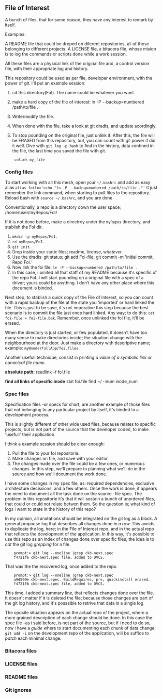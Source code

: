 <!--/*
 * README.md
 * This file is part of FoI
 *
 * Copyright (C) 2024 - Raul Vilchez Ruiz
 *
 * FoI is free software; you can redistribute it and/or modify
 * it under the terms of the GNU General Public License as published by
 * the Free Software Foundation; either version 2 of the License, or
 * (at your option) any later version.
 *
 * FoI is distributed in the hope that it will be useful,
 * but WITHOUT ANY WARRANTY; without even the implied warranty of
 * MERCHANTABILITY or FITNESS FOR A PARTICULAR PURPOSE.  See the
 * GNU General Public License for more details.
 *
 * You should have received a copy of the GNU General Public License
 * along with FoI. If not, see <http://www.gnu.org/licenses/>.
 */-->
## File of Interest

A bunch of files, that for some reason, they have
any interest to remark by itself.

Examples:

A README file that could be droped on diferent repositories, all
of those belonging to different projects. A LICENSE file, a 
bitacora file, whose mision is to log the commands or scripts
done while a work session.

All these files are a physical link of the original file and,
a control version file, with their appropriate log and history.

This repository could be used as per file, developer environment,
with the power of git. I'll put an example session:

1. cd this directory(FoI). The name could be whatever you want.

2. make a hard copy of the file of interest:
		ln -P --backup=numbered /path/to/file .

3. Write/modify the file.

4. When done with the file, take a look at git dradis, and 
update acordingly.

5. To stop pounding on the original file, just unlink it. After
this, the file will be ERASED from this repository, but, you can
count with git power if did it well. Dive with `git log -p hash`
to find in the history, data contined in the file, the last time
you saved the file with git.

		unlink my_file

### Config files
To start working with all this mesh, open your `~/.bashrc` and add
as easy alias `alias foiln='echo "ln -P --backup=numbered /path/to/file ."'`
It just remember the link command, when starting to pull files to the
repository. Reload bash with `source ~/.bashrc`, and you are done.

Conventionally, a repo is a directory down the user space;
		/home/user/myRepos/FoI/

If it is not done before, make a directroy under the `myRepos`
directory, and stablish the FoI dir.
1. `mkdir -p myRepos/FoI`.
2. `cd myRepos/FoI`.
3. `git init`.
4. Drop inside your static files; readme, license, whatever.
5. Use the dradis: 
		git status; git add FoI-file; git commit -m 'initial commit, Repo FoI.'
6. Now link the foi file. `ln -P --backup=numbered /path/to/file .`
7. In this case, i omited all that staff of my README because it's
specific of the repo FoI. I will start pounding on a original file
with a spec of a driver; yours could be anything. I don't have any
other place where this document is binded.

Next step; to stablish a quick copy of the File of Interest, so you
can count with a rapid backup of the file at the state you 'imported'
or hard linked the file. This is just to be save, it's not imperative
this step because the best scenario is to commit the file just once
hard linked. Any way; to do this: `cat foi-file > foi-file.bak`.
Remember, once unlinked the foi file, it'll be erased.

When the directory is just started, or few populated, it doesn't have
too many sense to make directories inside; the situation change with
the neighbourhood at the door. Just make a directory with descriptive
name; example: `myWonderfullApp/foi.files`.

Another usefull technique, consist in printing _a value of a symbolic_
_link or canonical file name._

__absolute path:__
		readlink -f foi.file 

__find all links of specific inode__
		stat foi.file
		find ~/ -inum inode_num


### Spec files

Specification files -or specs for short; are another example of those
files that not belonging to any particular project by itself, it's
binded to a development process.

This is slightly different of other wide used files, because relates
to specific projects, but is not part of the source that the developer
coded, to make 'usefull' their application.

I think a example session should be clear enough:
1. Pull the file to your foi repositorie.
2. Make changes on file, and save with your editor.
3. The changes made over the file could be a few ones, or numerous
changes. In this step, we'll prepare to planning what we'll do in the
source and how we'll document the work done.

I have some changes in my spec file, as: required dependencies, 
exclusive architecture decissions, and a few others.
Once the work is done, it appears the need to document all the task
done on the source -file spec. The problem in this repositorie it's
that it will sostain a bunch of unordered files, that could or could
not relate betwen them. So the question is; what kind of logs i want
to state in the history of this repo?

In my opinion, all anotations should be integrated on the git log
as a block. A general propouse log that describes all changes done
_in a row._
This avoids to duplicate the log, here; in the File of Interest repo,
and in the actual repo that reflects the development of the application.
In this way, it's possible to use this repo as an index of changes
done over specific files; the idea is to _cat_ the git log _grepping_
for a file.

		prompt:> git log --oneline |grep ckb-next.spec
		f4721f6 ckb-next.spec file, added to DVCS.

That was the the recovered log, once added to the repo.

		prompt:> git log --oneline |grep ckb-next.spec
		a9d509e ckb-next.spec. BuildRequires, pre, quickinstall erased.
		f4721f6 ckb-next.spec file, added to DVCS.

This time, i added a summary line, that reflects changes done
over the file. It doesn't matter if it is deleted the file;
because those changes are part of the git log history, and it's
posssible to retrive that data in a single log.

The oposite situation appears on the actual repo of the project,
where a more grained description of each change should be done.
In this case the spec file -as i said before, is not part of the
source, but if i need to do so, now i have a _guide_ where to start
documenting each chunk of data change; `git add -i` on the development
repo of the application, will be suffice to _patch_ each minimal change.


### Bitacora files
### LICENSE files
### README files
### Git ignores


